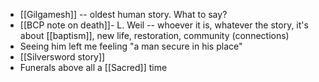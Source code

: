 - [[Gilgamesh]] -- oldest human story. What to say? 
- [[BCP note on death]]- L. Weil -- whoever it is, whatever the story, it's about [[baptism]], new life, restoration, community (connections)
- Seeing him left me feeling "a man secure in his place"
- [[Silversword story]]
- Funerals above all a [[Sacred]] time